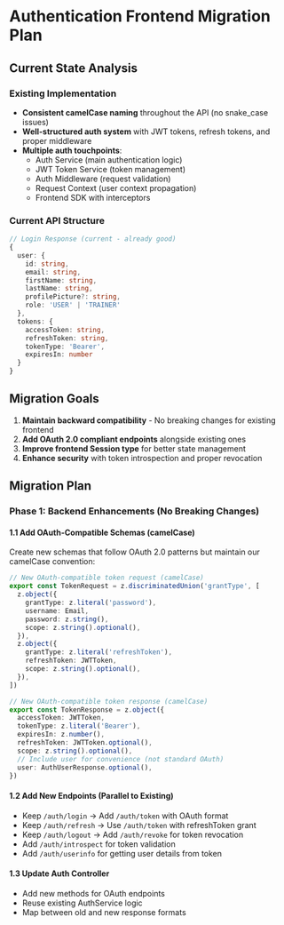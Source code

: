 # Authentication Frontend Migration Plan

## Current State Analysis

### Existing Implementation

- **Consistent camelCase naming** throughout the API (no snake_case issues)
- **Well-structured auth system** with JWT tokens, refresh tokens, and proper middleware
- **Multiple auth touchpoints**:
  - Auth Service (main authentication logic)
  - JWT Token Service (token management)
  - Auth Middleware (request validation)
  - Request Context (user context propagation)
  - Frontend SDK with interceptors

### Current API Structure

```typescript
// Login Response (current - already good)
{
  user: {
    id: string,
    email: string,
    firstName: string,
    lastName: string,
    profilePicture?: string,
    role: 'USER' | 'TRAINER'
  },
  tokens: {
    accessToken: string,
    refreshToken: string,
    tokenType: 'Bearer',
    expiresIn: number
  }
}
```

## Migration Goals

1. **Maintain backward compatibility** - No breaking changes for existing frontend
2. **Add OAuth 2.0 compliant endpoints** alongside existing ones
3. **Improve frontend Session type** for better state management
4. **Enhance security** with token introspection and proper revocation

## Migration Plan

### Phase 1: Backend Enhancements (No Breaking Changes)

#### 1.1 Add OAuth-Compatible Schemas (camelCase)

Create new schemas that follow OAuth 2.0 patterns but maintain our camelCase convention:

```typescript
// New OAuth-compatible token request (camelCase)
export const TokenRequest = z.discriminatedUnion('grantType', [
  z.object({
    grantType: z.literal('password'),
    username: Email,
    password: z.string(),
    scope: z.string().optional(),
  }),
  z.object({
    grantType: z.literal('refreshToken'),
    refreshToken: JWTToken,
    scope: z.string().optional(),
  }),
])

// New OAuth-compatible token response (camelCase)
export const TokenResponse = z.object({
  accessToken: JWTToken,
  tokenType: z.literal('Bearer'),
  expiresIn: z.number(),
  refreshToken: JWTToken.optional(),
  scope: z.string().optional(),
  // Include user for convenience (not standard OAuth)
  user: AuthUserResponse.optional(),
})
```

#### 1.2 Add New Endpoints (Parallel to Existing)

- Keep `/auth/login` → Add `/auth/token` with OAuth format
- Keep `/auth/refresh` → Use `/auth/token` with refreshToken grant
- Keep `/auth/logout` → Add `/auth/revoke` for token revocation
- Add `/auth/introspect` for token validation
- Add `/auth/userinfo` for getting user details from token

#### 1.3 Update Auth Controller

- Add new methods for OAuth endpoints
- Reuse existing AuthService logic
- Map between old and new response formats
